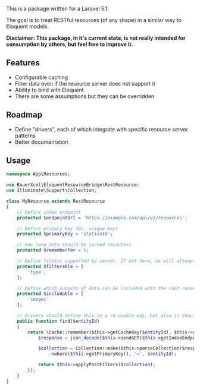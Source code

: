 This is a package written for a Laravel 5.1. 

The goal is to treat RESTful resources (of any shape) in a similar way to Eloquent models.

**Disclaimer: This package, in it's current state, is not really intended for consumption by others, but feel free to improve it.**

## Features
 - Configurable caching
 - Filter data even if the resource server does not support it
 - Ability to bind with Eloquent
 - There are some assumptions but they can be overridden

## Roadmap
 - Define "drivers", each of which integrate with specific resource server patterns
 - Better documentation

## Usage
```php
namespace App\Resources;

use BauerXcel\EloquentResourceBridge\RestResource;
use Illuminate\Support\Collection;

class MyResource extends RestResource
{
    // Define index endpoint
    protected $endpointUrl = 'https://example.com/api/v1/resources';

    // Define primary key (Or, unique key)
    protected $primaryKey = 'stationId';

    // How long data should be cached (minutes)
    protected $rememberFor = 5;

    // Define filters supported by server. If not here, we will attempt to filter them by the data itself
    protected $filterable = [
        'type',
    ];

    // Define which subsets of data can be included with the root resource
    protected $includable = [
        'images'
    ];

    // Drivers should define this in a re-usable way, but also it should be extendable within each resource-type itself
    public function find($entityId)
    {
        return \Cache::remember($this->getCacheKey($entityId), $this->getRememberFor(), function () use ($entityId) {
            $response = json_decode($this->sendGET($this->getIndexEndpointUrl(), $this->query)->getBody(), true);

            $collection = Collection::make($this->parseCollection($response))
                ->where($this->getPrimaryKey(), '=', $entityId);

            return $this->applyPostFilters($collection);
        });
    }
}
```
